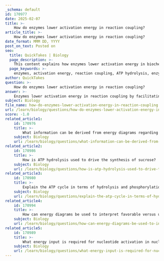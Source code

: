 ```yaml
---
_schema: default
id: 170977
date: 2025-02-07
title: >-
    How do enzymes lower activation energy in reaction coupling?
article_title: >-
    How do enzymes lower activation energy in reaction coupling?
date_format: MMM DD, YYYY
post_on_text: Posted on
seo:
  title: QuickTakes | Biology
  page_description: >-
    This content explains how enzymes lower activation energy in biochemical reaction coupling, highlighting mechanisms such as substrate orientation, strain, and covalent interactions, and emphasizing the role of ATP hydrolysis in driving energetically unfavorable reactions.
  page_keywords: >-
    enzymes, activation energy, reaction coupling, ATP hydrolysis, enzyme-substrate complex, metabolic pathways, stabilization, covalent catalysis, energy production, glycolysis
author: QuickTakes
question: >-
    How do enzymes lower activation energy in reaction coupling?
answer: >-
    Enzymes lower activation energy in reaction coupling by facilitating the combination of energetically unfavorable reactions with energetically favorable ones, often through the hydrolysis of ATP. Here’s a detailed explanation of how this process works:\n\n### 1. **Enzyme-Substrate Complex Formation**\nEnzymes act as biological catalysts by binding to specific substrates to form an enzyme-substrate complex. This complex stabilizes the transition state of the reaction, which is the highest energy state that must be achieved for the reaction to proceed. By stabilizing this state, enzymes effectively lower the energy barrier that reactants must overcome, thus reducing the activation energy ($E_a$).\n\n### 2. **Mechanisms of Lowering Activation Energy**\nEnzymes lower activation energy through several mechanisms:\n- **Proximity and Orientation:** Enzymes bring substrates closer together and in the correct orientation, increasing the likelihood of effective collisions between reactants.\n- **Strain and Distortion:** Enzymes can induce strain in the substrate, making it more reactive by distorting its bonds.\n- **Microenvironment:** Enzymes create a unique microenvironment that can be more conducive to the reaction, such as providing an acidic or basic environment.\n- **Covalent Catalysis:** Some enzymes form temporary covalent bonds with substrates, which can help stabilize the transition state and lower the activation energy.\n\n### 3. **Reaction Coupling**\nIn biochemical processes, reaction coupling is essential for driving energetically unfavorable reactions. This is often achieved through the hydrolysis of ATP, which releases energy. For example, the synthesis of sucrose from glucose and fructose is energetically unfavorable, but it can be coupled with ATP hydrolysis, making the overall process favorable. The energy released from ATP hydrolysis can be harnessed to drive the unfavorable reaction forward.\n\n### 4. **Importance in Metabolic Pathways**\nIn metabolic pathways, such as glycolysis, enzymes play a crucial role in facilitating the breakdown of glucose. Each step in glycolysis involves specific enzymes that lower the activation energy for the reactions, allowing the entire process to occur rapidly and efficiently, which is essential for cellular energy production.\n\n### 5. **Graphical Representation**\nThe effect of enzymes on activation energy can be illustrated graphically. In a typical reaction coordinate diagram, the energy of the reactants, transition state, and products is plotted. The activation energy without an enzyme is represented by a higher peak compared to the activation energy in the presence of an enzyme, which shows a lower peak due to the stabilization of the transition state.\n\n### Conclusion\nIn summary, enzymes lower activation energy in reaction coupling by stabilizing the transition state, facilitating substrate interactions, and enabling the coupling of unfavorable reactions with favorable ones, such as ATP hydrolysis. This process is vital for efficient metabolic functioning and energy production in cells.
subject: Biology
file_name: how-do-enzymes-lower-activation-energy-in-reaction-coupling.md
url: /learn/biology/questions/how-do-enzymes-lower-activation-energy-in-reaction-coupling
score: -1.0
related_article1:
    id: 170976
    title: >-
        What information can be derived from energy diagrams regarding reaction coordinates and total energy?
    subject: Biology
    url: /learn/biology/questions/what-information-can-be-derived-from-energy-diagrams-regarding-reaction-coordinates-and-total-energy
related_article2:
    id: 170986
    title: >-
        How is ATP hydrolysis used to drive the synthesis of sucrose?
    subject: Biology
    url: /learn/biology/questions/how-is-atp-hydrolysis-used-to-drive-the-synthesis-of-sucrose
related_article3:
    id: 170980
    title: >-
        Explain the ATP cycle in terms of hydrolysis and phosphorylation.
    subject: Biology
    url: /learn/biology/questions/explain-the-atp-cycle-in-terms-of-hydrolysis-and-phosphorylation
related_article4:
    id: 170994
    title: >-
        How can energy diagrams be used to interpret favorable versus unfavorable reactions?
    subject: Biology
    url: /learn/biology/questions/how-can-energy-diagrams-be-used-to-interpret-favorable-versus-unfavorable-reactions
related_article5:
    id: 170989
    title: >-
        What energy input is required for nucleotide activation in nucleic acid biosynthesis?
    subject: Biology
    url: /learn/biology/questions/what-energy-input-is-required-for-nucleotide-activation-in-nucleic-acid-biosynthesis
---
```


&nbsp;